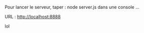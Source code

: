 Pour lancer le serveur, taper : 
node server.js dans une console ... 

URL : <a target="_blank" href="http://localhost:8888">http://localhost:8888</a>

lol
